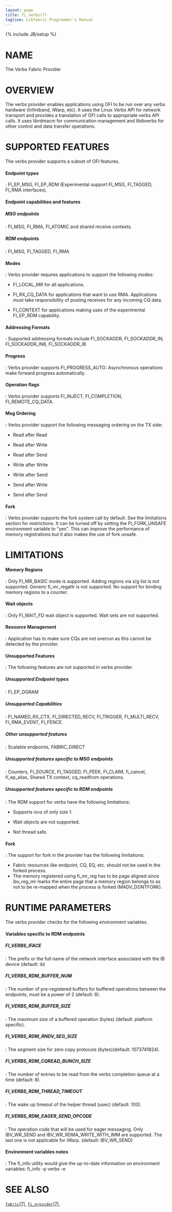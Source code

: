```yaml
---
layout: page
title: fi_verbs(7)
tagline: Libfabric Programmer's Manual
---
```

{% include JB/setup %}

# NAME

The Verbs Fabric Provider

# OVERVIEW

The verbs provider enables applications using OFI to be run over any verbs
hardware (Infiniband, iWarp, etc). It uses the Linux Verbs API for network
transport and provides a translation of OFI calls to appropriate verbs API calls.
It uses librdmacm for communication management and libibverbs for other control
and data transfer operations.

# SUPPORTED FEATURES

The verbs provider supports a subset of OFI features.

#### Endpoint types
: FI_EP_MSG, FI_EP_RDM (Experimental support FI_MSG, FI_TAGGED, FI_RMA interfaces).

#### Endpoint capabilities and features
##### MSG endpoints
: FI_MSG, FI_RMA, FI_ATOMIC and shared receive contexts.
##### RDM endpoints
: FI_MSG, FI_TAGGED, FI_RMA

#### Modes
: Verbs provider requires applications to support the following modes:

  * FI_LOCAL_MR for all applications.

  * FI_RX_CQ_DATA for applications that want to use RMA. Applications must
    take responsibility of posting receives for any incoming CQ data.

  * FI_CONTEXT for applications making uses of the experimental FI_EP_RDM capability.

#### Addressing Formats
: Supported addressing formats include FI_SOCKADDR, FI_SOCKADDR_IN, FI_SOCKADDR_IN6,
  FI_SOCKADDR_IB

#### Progress
: Verbs provider supports FI_PROGRESS_AUTO: Asynchronous operations make forward
  progress automatically.

#### Operation flags
: Verbs provider supports FI_INJECT, FI_COMPLETION, FI_REMOTE_CQ_DATA.

#### Msg Ordering
: Verbs provider support the following messaging ordering on the TX side:

  * Read after Read

  * Read after Write

  * Read after Send

  * Write after Write

  * Write after Send

  * Send after Write

  * Send after Send

#### Fork
: Verbs provider supports the fork system call by default. See the limitations section
  for restrictions. It can be turned off by setting the FI_FORK_UNSAFE environment
  variable to "yes". This can improve the performance of memory registrations but it
  also makes the use of fork unsafe.

# LIMITATIONS

#### Memory Regions
: Only FI_MR_BASIC mode is supported. Adding regions via s/g list is not supported.
  Generic fi_mr_regattr is not supported. No support for binding memory regions to
  a counter.

#### Wait objects
: Only FI_WAIT_FD wait object is supported. Wait sets are not supported.

#### Resource Management
: Application has to make sure CQs are not overrun as this cannot be detected
  by the provider.

#### Unsupported Features
: The following features are not supported in verbs provider.

##### Unsupported Endpoint types
: FI_EP_DGRAM

##### Unsupported Capabilities
: FI_NAMED_RX_CTX, FI_DIRECTED_RECV, FI_TRIGGER, FI_MULTI_RECV, FI_RMA_EVENT, FI_FENCE

##### Other unsupported features
: Scalable endpoints, FABRIC_DIRECT

##### Unsupported features specific to MSG endpoints
: Counters, FI_SOURCE, FI_TAGGED, FI_PEEK, FI_CLAIM, fi_cancel, fi_ep_alias,
  Shared TX context, cq_readfrom operations.

##### Unsupported features specific to RDM endpoints
: The RDM support for verbs have the following limitations:

  * Supports iovs of only size 1.

  * Wait objects are not supported.

  * Not thread safe.

#### Fork
: The support for fork in the provider has the following limitations:
  * Fabric resources like endpoint, CQ, EQ, etc. should not be used in the
    forked process.
  * The memory registered using fi_mr_reg has to be page aligned since ibv_reg_mr
    marks the entire page that a memory region belongs to as not to be re-mapped
    when the process is forked (MADV_DONTFORK).

# RUNTIME PARAMETERS

The verbs provider checks for the following environment variables.

#### Variables specific to RDM endpoints

##### FI_VERBS_IFACE
: The prefix or the full name of the network interface associated with the IB device (default: ib)

##### FI_VERBS_RDM_BUFFER_NUM
: The number of pre-registered buffers for buffered operations between the endpoints,
  must be a power of 2 (default: 8).

##### FI_VERBS_RDM_BUFFER_SIZE
: The maximum size of a buffered operation (bytes) (default: platform specific).

##### FI_VERBS_RDM_RNDV_SEG_SIZE
: The segment size for zero copy protocols (bytes)(default: 1073741824).

##### FI_VERBS_RDM_CQREAD_BUNCH_SIZE
: The number of entries to be read from the verbs completion queue at a time (default: 8).

##### FI_VERBS_RDM_THREAD_TIMEOUT
: The wake up timeout of the helper thread (usec) (default: 100).

##### FI_VERBS_RDM_EAGER_SEND_OPCODE
: The operation code that will be used for eager messaging. Only IBV_WR_SEND and
  IBV_WR_RDMA_WRITE_WITH_IMM are supported. The last one is not applicable for iWarp.
  (default: IBV_WR_SEND)

#### Environment variables notes
: The fi_info utility would give the up-to-date information on environment variables:
  fi_info -p verbs -e

# SEE ALSO

[`fabric`(7)](fabric.7.html),
[`fi_provider`(7)](fi_provider.7.html),
